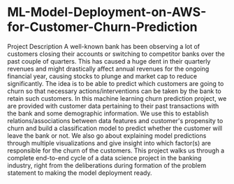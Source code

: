 # ML-Model-Deployment-on-AWS-for-Customer-Churn-Prediction
Project Description
A well-known bank has been observing a lot of customers closing their accounts or switching to competitor banks over the past couple of quarters. This has caused a huge dent in their quarterly revenues and might drastically affect annual revenues for the ongoing financial year, causing stocks to plunge and market cap to reduce significantly. The idea is to be able to predict which customers are going to churn so that necessary actions/interventions can be taken by the bank to retain such customers.
In this machine learning churn prediction project, we are provided with customer data pertaining to their past transactions with the bank and some demographic information. We use this to establish relations/associations between data features and customer's propensity to churn and build a classification model to predict whether the customer will leave the bank or not. We also go about explaining model predictions through multiple visualizations and give insight into which factor(s) are responsible for the churn of the customers.
This project walks us through a complete end-to-end cycle of a data science project in the banking industry, right from the deliberations during formation of the problem statement to making the model deployment ready.
